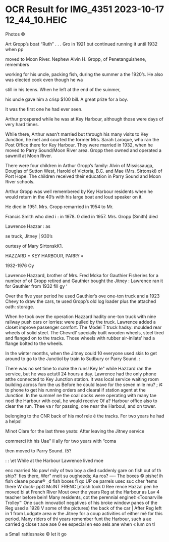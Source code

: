 # OCR Result for IMG_4351 2023-10-17 12_44_10.HEIC

Photos ©

Art Gropp’s boat “Ruth”
. . . Gro
in 1921 but continued running it until 1932 when pp

moved to Moon River.
Nephew Alvin H. Gropp, of Penetanguishene, remembers

working for his uncle, packing fish, during the summer a
the 1920’s. He also was elected cook even though he wa

still in his teens. When he left at the end of the suinmer,

his uncle gave him a crisp $100 bill. A great prize for a boy.

It was the first one he had ever seen.

Arthur prospered while he was at Key Harbour, although
those were days of very hard times.

While there, Arthur wasn’t married but through his many
visits to Key Junction, he met and courted the former Mrs.
Sarah Laroque, who ran the Post Office there for Key
Harbour. They were married in 1932, when he moved to
Parry Sound/Moon River area. Gropp then owned and
operated a sawmill at Moon River.

There were four children in Arthur Gropp’s family: Alvin
of Mississauga, Douglas of Sutton West, Harold of Victoria,
B.C. and Mae (Mrs. Sirtonski) of Port Hope. The children
received their education in Parry Sound and Moon River
schools.

Arthur Gropp was well remembered by Key Harbour
residents when he would return in the 40’s with his large
boat and loud speaker on it.

He died in 1951. Mrs. Gropp remarried in 1954 to Mr.

Francis Smith who died i :
in 1978. 0 died in 1957. Mrs. Gropp (Smith) died

Lawrence Hazzar : as

se truck, Jitney | 930’s

ourtesy of Mary SirtonskK1.

HAZZARD * KEY HARBOUR, PARRY «

1932-1976 Oy

Lawrence Hazzard, brother of Mrs. Fred Mcka
for Gauthier Fisheries for a number of of
Gropp retired and Gauthier bought the Jitney :
Lawrence ran it for Gauthier from 1932 fill gy ‘

Over the five year period he used Gauthier’s ove
one-ton truck and a 1923 Chevy to draw the cars, te
used Gropp’s old log loader plus the attached oath:
storage.

When he took over the operation Hazzard hadity
one-ton truck with nine railway push cars or lorries:
were pulled by the truck. Lawrence added a closet
improve passenger comfort. The Model T truck hadsy:
moulded rear wheels of solid steel. The Chevrdl’
specially built wooden wheels, steel tired and flanged
on to the tracks. Those wheels with rubber air-inllate’
had a flange bolted to the wheels.

In the winter months, when the Jitney could 10
everyone used skis to get around to go to the Junctiol
by train to Sudbury or Parry Sound. :

There was no set time to make the runs! Key le"
while Hazzard ran the service, but he was actutll
24 hours a day. Lawrence had the only phone atthe
connected to Key Junction station. It was local
service waiting room building across fom the us
Before he could leave for the seven mile mu? ; i¢
to phone to get his running orders and clearal if
station agent at the Junction. In the summe! ne
the coal docks were operating with many tae noel
the Harbour with coal, he would receive Of a?
Harbour office also to clear the run. Thee va r
for passing, one near the Harbou!, and on
tower.

belonging to the CNR back of his mo! rele é
the tracks. For two years he had a helps!

Minot Clare for the last three yeats:
After leaving the Jitney service

commerci ith his Uae" il
ally for two years with “coma

then moved to Parry Sound. (5?

: : \et
While at the Harbour Lawrence lived moe

enc married No
paw! mily of two boy
a died suddenly
gare on fish out of th
ship?’ fies there, Wer"
rneit su ougheeds; Aa
ros? —- The boxes ©
pishe! ih fish cleane
poune® _d fish boxes fi
qo UP oe parrels usec
suc cher ‘tems there W
dock- ppG McINT
FRENC
[ntosh took 0
Ree rence Hazzal
pen he moved bi
at French River Mout
over the years Reg
at the Harbour as Lav
4 teacher before bein!
Many residents, cot
the perennial engine¢
«Toonarville Trolley”’
One such innovatio1
negatives of his broke
window panes of the
Reg used a 1928 V
some of the pictures)
the back of the car |
After Reg left in 1
from Ludgate area w
the Jitney for a coup
activities of either mé
for this period.
Many riders of thi
years remember funt
the Harbour, such a
ae carried g
close t aoe ase
0 ee
especial en eso
sels ane when «
lum on tl

a
Small rattlesnake
© let it go

